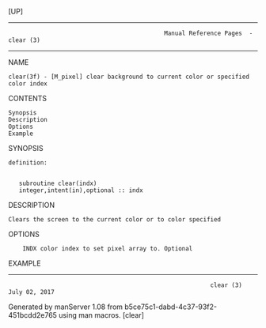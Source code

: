 [UP]

-----------------------------------------------------------------------------------------------------------------------------------
                                                Manual Reference Pages  - clear (3)
-----------------------------------------------------------------------------------------------------------------------------------
                                                                 
NAME

    clear(3f) - [M_pixel] clear background to current color or specified color index

CONTENTS

    Synopsis
    Description
    Options
    Example

SYNOPSIS

    definition:


       subroutine clear(indx)
       integer,intent(in),optional :: indx



DESCRIPTION

    Clears the screen to the current color or to color specified

OPTIONS

        INDX color index to set pixel array to. Optional

EXAMPLE

-----------------------------------------------------------------------------------------------------------------------------------

                                                             clear (3)                                                July 02, 2017

Generated by manServer 1.08 from b5ce75c1-dabd-4c37-93f2-451bcdd2e765 using man macros.
                                                              [clear]
